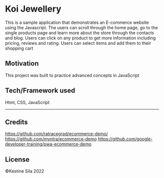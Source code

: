 # Koi Jewellery

This is a sample application that demonstrates an E-commerce website using the Javascript. The users can scroll through the home page, go to the single products page and learn more about the store through the contacts and blog. Users can click on any product to get more information including pricing, reviews and rating. Users can select items and add them to their shopping cart

## Motivation
This project was built to practice advanced concepts in JavaScript


## Tech/Framework used
Html, CSS, JavaScript

---
## Credits
https://github.com/ratracegrad/ecommerce-demo/
https://github.com/myntra/ecommerce-demo
https://github.com/google-developer-training/pwa-ecommerce-demo

## License
©Kestine Sila 2022